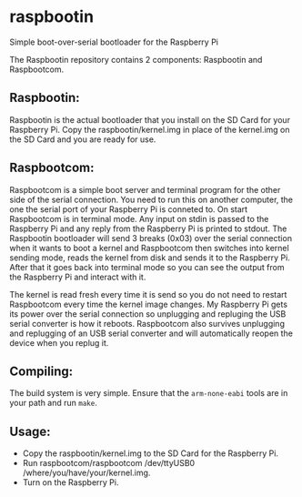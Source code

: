 raspbootin
==========

Simple boot-over-serial bootloader for the Raspberry Pi

The Raspbootin repository contains 2 components: Raspbootin and Raspbootcom.

Raspbootin:
-----------

Raspbootin is the actual bootloader that you install on the SD Card for your
Raspberry Pi. Copy the raspbootin/kernel.img in place of the kernel.img on the
SD Card and you are ready for use.

Raspbootcom:
------------

Raspbootcom is a simple boot server and terminal program for the other side of
the serial connection. You need to run this on another computer, the one the
serial port of your Raspberry Pi is conneted to. On start Raspbootcom is in
terminal mode. Any input on stdin is passed to the Raspberry Pi and any reply
from the Raspberry Pi is printed to stdout. The Raspbootin bootloader will send
3 breaks (0x03) over the serial connection when it wants to boot a kernel and
Raspbootcom then switches into kernel sending mode, reads the kernel from disk
and sends it to the Raspberry Pi. After that it goes back into terminal mode so
you can see the output from the Raspberry Pi and interact with it.

The kernel is read fresh every time it is send so you do not need to restart
Raspbootcom every time the kernel image changes. My Raspberry Pi gets its power
over the serial connection so unplugging and repluging the USB serial converter
is how it reboots. Raspbootcom also survives unplugging and replugging of an
USB serial converter and will automatically reopen the device when you replug
it. 

Compiling:
----------

The build system is very simple. Ensure that the `arm-none-eabi` tools are in
your path and run `make`.

Usage:
------

- Copy the raspbootin/kernel.img to the SD Card for the Raspberry Pi.
- Run raspbootcom/raspbootcom /dev/ttyUSB0 /where/you/have/your/kernel.img.
- Turn on the Raspberry Pi.
